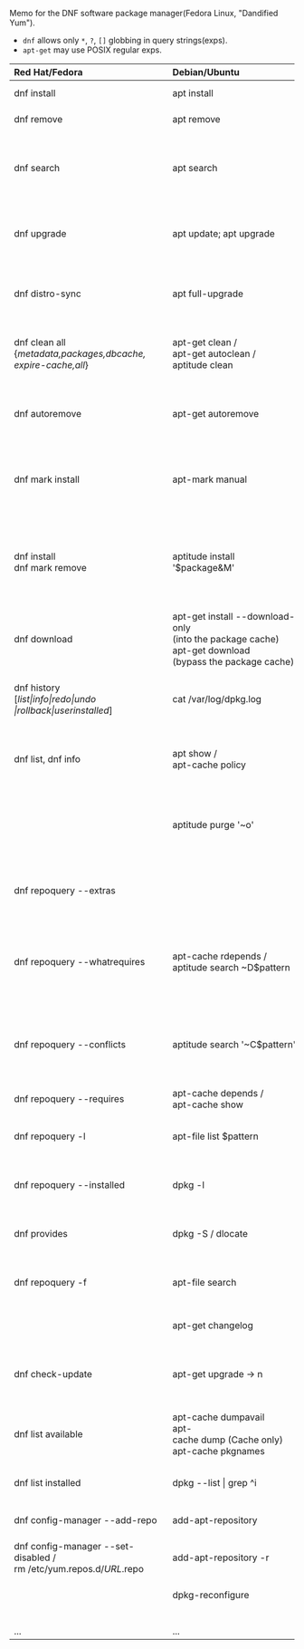 Memo for the DNF software package manager(Fedora Linux, "Dandified Yum").  

+ `dnf` allows only `*`, `?`, `[]` globbing in query strings(exps).
+ `apt-get` may use POSIX regular exps.

| Red&nbsp;Hat/Fedora | Debian/Ubuntu | Description |
| :------------------ | :------------ | :---------- |
| dnf install | apt install | Install packages
| dnf remove | apt remove | Remove packages
| dnf search | apt search | Search for packages by a word in name, description, etc
| dnf upgrade | apt&nbsp;update;&nbsp;apt&nbsp;upgrade | Upgrade installed packages to newer versions
| dnf distro-sync | apt full-upgrade | Upgrade packages with distro version upgrade
| dnf&nbsp;clean&nbsp;all&nbsp;&nbsp;&nbsp;&nbsp;&nbsp;&nbsp;&nbsp;&nbsp;&nbsp;&nbsp;&nbsp;&nbsp;&nbsp;&nbsp;&nbsp;&nbsp;&nbsp;&nbsp;&nbsp;&nbsp;&nbsp;&nbsp;&nbsp;&nbsp;&nbsp;&nbsp;&nbsp;&nbsp;&nbsp;&nbsp;&nbsp;&nbsp;<br>{*metadata,packages,dbcache,<br>expire-cache,all*} | apt-get&nbsp;clean /&nbsp;&nbsp;&nbsp;&nbsp;&nbsp;&nbsp;&nbsp;&nbsp;&nbsp;&nbsp;&nbsp;&nbsp;&nbsp;&nbsp;&nbsp;<br>apt-get&nbsp;autoclean&nbsp;/<br>aptitude clean | Clean up all local caches. Autoclean deletes only obsolete info
| dnf autoremove | apt-get autoremove | Remove dependencies that are no longer needed
| dnf mark install | apt-mark manual | Mark or unmark installed packages as installed by user.
| dnf install<br>dnf mark remove | aptitude install '$package&M' | Install package(s) as dependency / without marking as explicitly required.
| dnf download | apt-get&nbsp;install&nbsp;--download-only<br>(into the package cache)<br>apt-get download<br>(bypass the package cache) | Download package to current directory
| dnf history<br>[*list\|info\|redo\|undo<br>\|rollback\|userinstalled*] | cat /var/log/dpkg.log | Show a log of actions taken by the software management.
| dnf&nbsp;list,&nbsp;dnf&nbsp;info | apt&nbsp;show&nbsp;/<br>apt-cache&nbsp;policy | Show all or most information about a package
|  | aptitude purge '~o' | Remove packages no longer included in any repositories.
| dnf repoquery --extras |  | List packages no longer included in any repositories.
| dnf repoquery --whatrequires | apt-cache rdepends /<br>aptitude&nbsp;search&nbsp;~D$pattern | Display packages which require X to be installed, i.e. show reverse dependencies
| dnf repoquery --conflicts | aptitude&nbsp;search&nbsp;'~C$pattern' | Display packages which conflict with given expression (often package)
| dnf repoquery --requires | apt-cache depends /<br>apt-cache show | Show dependencies
| dnf repoquery -l | apt-file list $pattern | Display files provided by a remote/local package
| dnf repoquery --installed | dpkg -l | List installed packages along with version
| dnf provides | dpkg -S / dlocate | Search the package which provides FILE
| dnf repoquery -f  | apt-file search | Displays packages which provide the given *exp*
|  | apt-get changelog | Show the changelog of a package
| dnf check-update | apt-get upgrade -> n | Lists packages which have an update available
| dnf list available | apt-cache dumpavail<br>apt-cache&nbsp;dump&nbsp;(Cache&nbsp;only)<br>apt-cache pkgnames | Display a list of all packages in all installation sources
| dnf&nbsp;list&nbsp;installed&nbsp;&nbsp;&nbsp;&nbsp;&nbsp;&nbsp;&nbsp;&nbsp;&nbsp;&nbsp;&nbsp;&nbsp;&nbsp;&nbsp;&nbsp;&nbsp;&nbsp;&nbsp;&nbsp;&nbsp;&nbsp;&nbsp;&nbsp;&nbsp;&nbsp;&nbsp;&nbsp;&nbsp;&nbsp;&nbsp;&nbsp;&nbsp;&nbsp;&nbsp; | dpkg --list \| grep ^i | List of installed packages
| dnf config-manager --add-repo | add-apt-repository | Add repository *URL*
| dnf config-manager --set-disabled /<br>rm /etc/yum.repos.d/*URL*.repo | add-apt-repository -r | Remove repository *URL*
|  | dpkg-reconfigure | Reconfigure installed package
|  |  |
|  |  |
|  |  |
| ... | ... | ...
